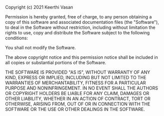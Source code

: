 Copyright (c) 2021 Keerthi Vasan

Permission is hereby granted, free of charge, to any person obtaining a copy of this software and associated documentation files (the "Software"), to deal in the Software without restriction, including without limitation the rights to use, copy and distribute the Software subject to the following conditions:

You shall not modify the Software.

The above copyright notice and this permission notice shall be included in all copies or substantial portions of the Software.

THE SOFTWARE IS PROVIDED "AS IS", WITHOUT WARRANTY OF ANY KIND, EXPRESS OR IMPLIED, INCLUDING BUT NOT LIMITED TO THE WARRANTIES OF MERCHANTABILITY, FITNESS FOR A PARTICULAR PURPOSE AND NONINFRINGEMENT. IN NO EVENT SHALL THE AUTHORS OR COPYRIGHT HOLDERS BE LIABLE FOR ANY CLAIM, DAMAGES OR OTHER LIABILITY, WHETHER IN AN ACTION OF CONTRACT, TORT OR OTHERWISE, ARISING FROM, OUT OF OR IN CONNECTION WITH THE SOFTWARE OR THE USE OR OTHER DEALINGS IN THE SOFTWARE.